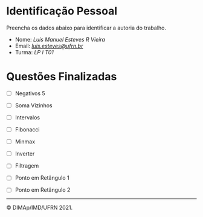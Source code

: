 ﻿# Identificação Pessoal

Preencha os dados abaixo para identificar a autoria do trabalho.

- Nome: *Luis Manuel Esteves R Vieira*
- Email: *luis.esteves@ufrn.br*
- Turma: *LP I T01*

# Questões Finalizadas

- [ ] Negativos 5
- [ ] Soma Vizinhos
- [ ] Intervalos
- [ ] Fibonacci
- [ ] Minmax
- [ ] Inverter
- [ ] Filtragem
- [ ] Ponto em Retângulo 1
- [ ] Ponto em Retângulo 2


--------
&copy; DIMAp/IMD/UFRN 2021.
